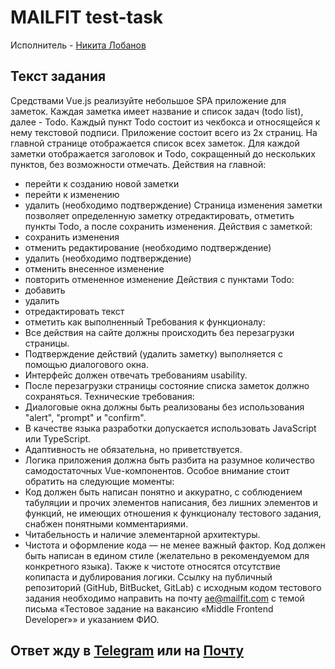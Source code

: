 # MAILFIT test-task

Исполнитель - [Никита Лобанов](https://t.me/stfuchump)

## Текст задания

Средствами Vue.js реализуйте небольшое SPA приложение для заметок.
Каждая заметка имеет название и список задач (todo list), далее - Todo. Каждый пункт Todo состоит из чекбокса и относящейся к нему текстовой подписи.
Приложение состоит всего из 2х страниц.
На главной странице отображается список всех заметок. Для каждой заметки отображается заголовок и Todo, сокращенный до нескольких пунктов, без возможности отмечать. 
Действия на главной:
- перейти к созданию новой заметки
- перейти к изменению
- удалить (необходимо подтверждение)
Страница изменения заметки позволяет определенную заметку отредактировать, отметить пункты Todo, а после сохранить изменения. 
Действия с заметкой:
- сохранить изменения
- отменить редактирование (необходимо подтверждение)
- удалить (необходимо подтверждение)
- отменить внесенное изменение
- повторить отмененное изменение Действия с пунктами Todo:
- добавить
- удалить
- отредактировать текст
- отметить как выполненный
Требования к функционалу:
- Все действия на сайте должны происходить без перезагрузки страницы.
- Подтверждение действий (удалить заметку) выполняется с помощью диалогового окна.
- Интерфейс должен отвечать требованиям usability.
- После перезагрузки страницы состояние списка заметок должно сохраняться.
Технические требования:
- Диалоговые окна должны быть реализованы без использования "alert", "prompt" и "confirm".
- В качестве языка разработки допускается использовать JavaScript или TypeScript.
- Адаптивность не обязательна, но приветствуется.
- Логика приложения должна быть разбита на разумное количество самодостаточных Vue-компонентов.
Особое внимание стоит обратить на следующие моменты:
- Код должен быть написан понятно и аккуратно, с соблюдением табуляции и прочих элементов написания, без лишних элементов и функций, не имеющих отношения к функционалу тестового задания, снабжен понятными комментариями.
- Читабельность и наличие элементарной архитектуры.
- Чистота и оформление кода — не менее важный фактор. Код должен быть написан в едином стиле (желательно в рекомендуемом для конкретного языка). Также к чистоте относятся отсутствие копипаста и дублирования логики.
Ссылку на публичный репозиторий (GitHub, BitBucket, GitLab) с исходным кодом тестового задания  необходимо направить на почту ae@mailfit.com с темой письма «Тестовое задание на вакансию «Middle Frontend Developer»» и указанием ФИО.

## Ответ жду в [Telegram](https://t.me/stfuchump) или на [Почту](mailto:nikitoda70@gmail.com)